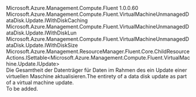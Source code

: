 <Type Name="IUpdate" FullName="Microsoft.Azure.Management.Compute.Fluent.VirtualMachineUnmanagedDataDisk.Update.IUpdate">
  <TypeSignature Language="C#" Value="public interface IUpdate : Microsoft.Azure.Management.Compute.Fluent.VirtualMachineUnmanagedDataDisk.Update.IWithDiskCaching, Microsoft.Azure.Management.Compute.Fluent.VirtualMachineUnmanagedDataDisk.Update.IWithDiskLun, Microsoft.Azure.Management.Compute.Fluent.VirtualMachineUnmanagedDataDisk.Update.IWithDiskSize, Microsoft.Azure.Management.ResourceManager.Fluent.Core.ChildResourceActions.ISettable&lt;Microsoft.Azure.Management.Compute.Fluent.VirtualMachine.Update.IUpdate&gt;" />
  <TypeSignature Language="ILAsm" Value=".class public interface auto ansi abstract IUpdate implements class Microsoft.Azure.Management.Compute.Fluent.VirtualMachineUnmanagedDataDisk.Update.IWithDiskCaching, class Microsoft.Azure.Management.Compute.Fluent.VirtualMachineUnmanagedDataDisk.Update.IWithDiskLun, class Microsoft.Azure.Management.Compute.Fluent.VirtualMachineUnmanagedDataDisk.Update.IWithDiskSize, class Microsoft.Azure.Management.ResourceManager.Fluent.Core.ChildResourceActions.ISettable`1&lt;class Microsoft.Azure.Management.Compute.Fluent.VirtualMachine.Update.IUpdate&gt;" />
  <TypeSignature Language="DocId" Value="T:Microsoft.Azure.Management.Compute.Fluent.VirtualMachineUnmanagedDataDisk.Update.IUpdate" />
  <TypeSignature Language="VB.NET" Value="Public Interface IUpdate&#xA;Implements ISettable(Of IUpdate), IWithDiskCaching, IWithDiskLun, IWithDiskSize" />
  <TypeSignature Language="F#" Value="type IUpdate = interface&#xA;    interface IWithDiskSize&#xA;    interface IWithDiskLun&#xA;    interface IWithDiskCaching&#xA;    interface ISettable&lt;IUpdate&gt;" />
  <AssemblyInfo>
    <AssemblyName>Microsoft.Azure.Management.Compute.Fluent</AssemblyName>
    <AssemblyVersion>1.0.0.60</AssemblyVersion>
  </AssemblyInfo>
  <Interfaces>
    <Interface>
      <InterfaceName>Microsoft.Azure.Management.Compute.Fluent.VirtualMachineUnmanagedDataDisk.Update.IWithDiskCaching</InterfaceName>
    </Interface>
    <Interface>
      <InterfaceName>Microsoft.Azure.Management.Compute.Fluent.VirtualMachineUnmanagedDataDisk.Update.IWithDiskLun</InterfaceName>
    </Interface>
    <Interface>
      <InterfaceName>Microsoft.Azure.Management.Compute.Fluent.VirtualMachineUnmanagedDataDisk.Update.IWithDiskSize</InterfaceName>
    </Interface>
    <Interface>
      <InterfaceName>Microsoft.Azure.Management.ResourceManager.Fluent.Core.ChildResourceActions.ISettable&lt;Microsoft.Azure.Management.Compute.Fluent.VirtualMachine.Update.IUpdate&gt;</InterfaceName>
    </Interface>
  </Interfaces>
  <Docs>
    <summary>
            <span data-ttu-id="cc3fe-101">Die Gesamtheit der Datenträger für Daten im Rahmen des ein Update einer virtuellen Maschine aktualisieren.</span><span class="sxs-lookup"><span data-stu-id="cc3fe-101">The entirety of a data disk update as part of a virtual machine update.</span></span>
            </summary>
    <remarks>To be added.</remarks>
  </Docs>
  <Members />
</Type>